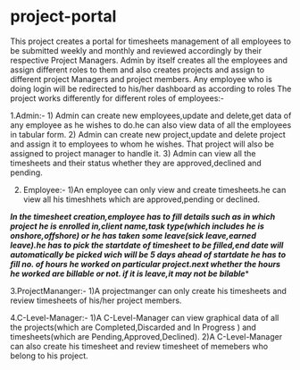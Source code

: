 # project-portal
This project creates a portal for timesheets management of all employees to be submitted weekly and monthly and reviewed accordingly by their respective Project Managers.
Admin by itself creates  all the employees and assign different roles to them and also creates projects and assign to different project Managers and project members.
Any employee who is doing login will be redirected to his/her dashboard as according to roles
The project works differently for different roles of employees:-
 
 1.Admin:- 1) Admin can create new employees,update and delete,get data of any employee as he wishes to do.he can also 
              view data of all the employees  in tabular form.
           2) Admin can create new project,update and delete project and assign it to employees to whom he wishes.
              That project will also be assigned to project manager to handle it.
           3) Admin can view all the timesheets and their status whether they are approved,declined and pending.

2. Employee:- 1)An employee can only view and  create timesheets.he can view all his timeshhets which are 
                approved,pending or declined.

*****In the timesheet creation,employee has to fill details such as in which project he is enrolled in,client name,task type(which includes he is onshore,offshore) or he has taken some leave(sick leave,earned leave).he has to pick the startdate of timesheet to be filled,end date will automatically be picked wich will be 5 days ahead of startdate
he has to fill no. of hours he worked on particular project.next whether the hours he worked are billable or not.
if it is leave,it may not be bilable******

3.ProjectMananger:- 1)A projectmanger can only create his  timesheets and review timesheets of his/her project members.

4.C-Level-Manager:- 1)A C-Level-Manager can view graphical data of all the projects(which are Completed,Discarded and 
                      In Progress  ) and timesheets(which are Pending,Approved,Declined).
                    2)A C-Level-Manager can also create his timesheet and review timesheet of memebers who belong to 
                      his  project.


